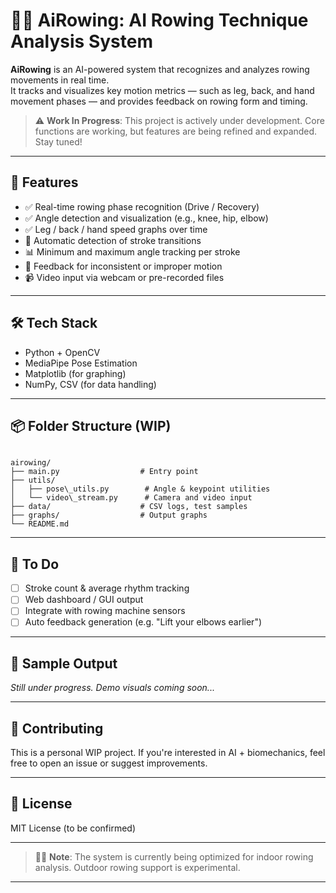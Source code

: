 # 🚣‍♀️ AiRowing: AI Rowing Technique Analysis System

**AiRowing** is an AI-powered system that recognizes and analyzes rowing movements in real time.  
It tracks and visualizes key motion metrics — such as leg, back, and hand movement phases — and provides feedback on rowing form and timing.

> ⚠️ **Work In Progress**: This project is actively under development. Core functions are working, but features are being refined and expanded. Stay tuned!

---

## 🧠 Features

- ✅ Real-time rowing phase recognition (Drive / Recovery)
- ✅ Angle detection and visualization (e.g., knee, hip, elbow)
- ✅ Leg / back / hand speed graphs over time
- 🔄 Automatic detection of stroke transitions
- 📊 Minimum and maximum angle tracking per stroke
- 🧪 Feedback for inconsistent or improper motion
- 📹 Video input via webcam or pre-recorded files

---

## 🛠️ Tech Stack

- Python + OpenCV
- MediaPipe Pose Estimation
- Matplotlib (for graphing)
- NumPy, CSV (for data handling)

---

## 📦 Folder Structure (WIP)

```

airowing/
├── main.py                  # Entry point
├── utils/
│   ├── pose\_utils.py        # Angle & keypoint utilities
│   └── video\_stream.py      # Camera and video input
├── data/                    # CSV logs, test samples
├── graphs/                  # Output graphs
└── README.md

```

---

## 🚧 To Do

- [ ] Stroke count & average rhythm tracking  
- [ ] Web dashboard / GUI output  
- [ ] Integrate with rowing machine sensors  
- [ ] Auto feedback generation (e.g. "Lift your elbows earlier")

---

## 📸 Sample Output

_Still under progress. Demo visuals coming soon..._

---

## 🤝 Contributing

This is a personal WIP project. If you're interested in AI + biomechanics, feel free to open an issue or suggest improvements.

---

## 📜 License

MIT License (to be confirmed)

---

> 👷‍♂️ **Note**: The system is currently being optimized for indoor rowing analysis. Outdoor rowing support is experimental.


---

